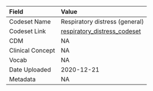 |Field            |Value                          |
|:----------------|:------------------------------|
|Codeset Name     |Respiratory distress (general) |
|Codeset Link     |[respiratory_distress_codeset](https://github.com/PEDSnet/Variable-Dictionary/blob/main/condition/respiratory_distress_codeset.csv)|
|CDM              |NA                             |
|Clinical Concept |NA                             |
|Vocab            |NA                             |
|Date Uploaded    |2020-12-21                     |
|Metadata         |NA                             |
